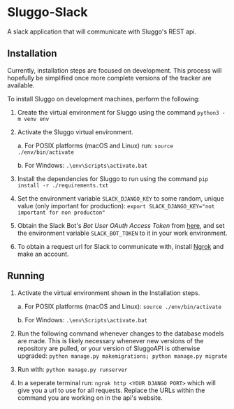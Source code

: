 # Sluggo-Slack
A slack application that will communicate with Sluggo's REST api.

## Installation
Currently, installation steps are focused on development. This process 
will hopefully be simplified once more complete versions of the tracker
are available.

To install Sluggo on development machines, perform the following:

1. Create the virtual environment for Sluggo using the command 
`python3 -m venv env`

2. Activate the Sluggo virtual environment. 
    
    a. For POSIX platforms (macOS
and Linux) run:
`source ./env/bin/activate`

    b. For Windows:
`.\env\Scripts\activate.bat`

3. Install the dependencies for Sluggo to run using the command 
`pip install -r ./requirements.txt`

4. Set the environment variable `SLACK_DJANGO_KEY` to some random, 
unique value (only important for production):
`export SLACK_DJANGO_KEY="not important for non producton"`

5. Obtain the Slack Bot's  _Bot User OAuth Access Token_ from [here](https://api.slack.com/apps/A01K80T5XCP/oauth?),
and set the environment variable `SLACK_BOT_TOKEN` to it in your work environment.

6. To obtain a request url for Slack to communicate with, install [Ngrok](https://ngrok.com/) and make an account.


## Running

1. Activate the virtual environment shown in the Installation steps.

    a. For POSIX platforms (macOS and Linux):
`source ./env/bin/activate`

    b. For Windows:
`.\env\Scripts\activate.bat`

2. Run the following command whenever changes to the database models 
are made. This is likely necessary whenever new versions of the 
repository are pulled, or your version of SluggoAPI is otherwise 
upgraded:
`python manage.py makemigrations; python manage.py migrate`

3. Run with:
`python manage.py runserver`

4. In a seperate terminal run:
`ngrok http <YOUR DJANGO PORT>` which will give you a url to use for all requests. Replace the URLs within the command you are working on in the api's website.